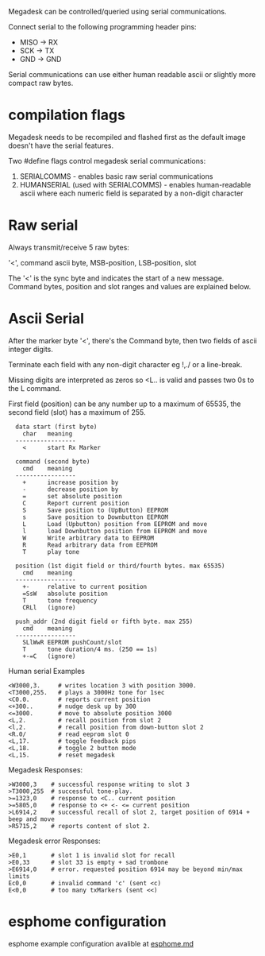 Megadesk can be controlled/queried using serial communications.

Connect serial to the following programming header pins:

* MISO -> RX
* SCK -> TX
* GND -> GND

Serial communications can use either human readable ascii or slightly more compact raw bytes.

# compilation flags
Megadesk needs to be recompiled and flashed first as the default image doesn't have the serial features.

Two \#define flags control megadesk serial communications:
1. SERIALCOMMS - enables basic raw serial communications
1. HUMANSERIAL (used with SERIALCOMMS) - enables human-readable ascii where each numeric field is separated by a non-digit character

# Raw serial
Always transmit/receive 5 raw bytes:

'<', command ascii byte, MSB-position, LSB-position, slot

The '<' is the sync byte and indicates the start of a new message.
Command bytes, position and slot ranges and values are explained below.

# Ascii Serial
After the marker byte '<', there's the Command byte, then two fields of ascii integer digits.

Terminate each field with any non-digit character eg !,./ or a line-break.

Missing digits are interpreted as zeros so <L.. is valid and passes two 0s to the L command.

First field (position) can be any number up to a maximum of 65535, the second field (slot) has a maximum of 255.

```
  data start (first byte)
    char   meaning
  -----------------
    <      start Rx Marker

  command (second byte)
    cmd    meaning
  -----------------
    +      increase position by
    -      decrease position by
    =      set absolute position
    C      Report current position
    S      Save position to (UpButton) EEPROM
    s      Save position to Downbutton EEPROM
    L      Load (Upbutton) position from EEPROM and move
    l      load Downbutton position from EEPROM and move
    W      Write arbitrary data to EEPROM
    R      Read arbitrary data from EEPROM
    T      play tone

  position (1st digit field or third/fourth bytes. max 65535)
    cmd    meaning
  -----------------
    +-     relative to current position
    =SsW   absolute position
    T      tone frequency
    CRLl   (ignore)

  push_addr (2nd digit field or fifth byte. max 255)
    cmd    meaning
  -----------------
    SLlWwR EEPROM pushCount/slot
    T      tone duration/4 ms. (250 == 1s)
    +-=C   (ignore)

```

Human serial Examples
```
<W3000,3.     # writes location 3 with position 3000.
<T3000,255.   # plays a 3000Hz tone for 1sec
<C0.0.        # reports current position
<+300..       # nudge desk up by 300
<=3000.       # move to absolute position 3000
<L,2.         # recall position from slot 2
<l,2.         # recall position from down-button slot 2
<R.0/         # read eeprom slot 0
<L,17.        # toggle feedback pips
<L,18.        # toggle 2 button mode
<L,15.        # reset megadesk
```

Megadesk Responses:
```
>W3000,3    # successful response writing to slot 3
>T3000,255  # successful tone-play.
>=1323,0    # response to <C.. current position
>=5805,0    # response to <+ <- <= current position
>L6914,2    # successful recall of slot 2, target position of 6914 + beep and move
>R5715,2    # reports content of slot 2.
```

Megadesk error Responses:
```
>E0,1       # slot 1 is invalid slot for recall
>E0,33      # slot 33 is empty + sad trombone
>E6914,0    # error. requested position 6914 may be beyond min/max limits
Ec0,0       # invalid command 'c' (sent <c)
E<0,0       # too many txMarkers (sent <<)
```

# esphome configuration
esphome example configuration avalible at [esphome.md](esphome.md)
